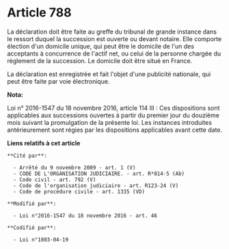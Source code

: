 # Article 788

La déclaration doit être faite au greffe du tribunal de grande instance dans le ressort duquel la succession est ouverte ou
devant notaire. Elle comporte élection d'un domicile unique, qui peut être le domicile de l'un des acceptants à concurrence
de l'actif net, ou celui de la personne chargée du règlement de la succession. Le domicile doit être situé en France.

La déclaration est enregistrée et fait l'objet d'une publicité nationale, qui peut être faite par voie électronique.

**Nota:**

Loi n° 2016-1547 du 18 novembre 2016, article 114 III : Ces dispositions sont applicables aux successions ouvertes à partir
du premier jour du douzième mois suivant la promulgation de la présente loi. Les instances introduites antérieurement sont
régies par les dispositions applicables avant cette date.

**Liens relatifs à cet article**

	**Cité par**:

	  - Arrêté du 9 novembre 2009 - art. 1 (V)
	  - CODE DE L'ORGANISATION JUDICIAIRE. - art. R*814-5 (Ab)
	  - Code civil - art. 792 (V)
	  - Code de l'organisation judiciaire - art. R123-24 (V)
	  - Code de procédure civile - art. 1335 (VD)

	**Modifié par**:

	  - Loi n°2016-1547 du 18 novembre 2016 - art. 46

	**Codifié par**:

	  - Loi n°1803-04-19
